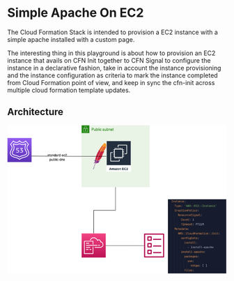 #  Simple Apache On EC2

The Cloud Formation Stack is intended to provision a EC2 instance with a simple apache installed 
with a custom page. 

The interesting thing in this playground is about how to provision an EC2 instance 
that avails on CFN Init together to CFN Signal to configure the instance in a declarative fashion, take in account 
the instance provisioning and the instance configuration as criteria to mark the instance completed from 
Cloud Formation point of view, and keep in sync the cfn-init across multiple cloud formation template updates.

## Architecture

![architecture.png](architecture.png)
